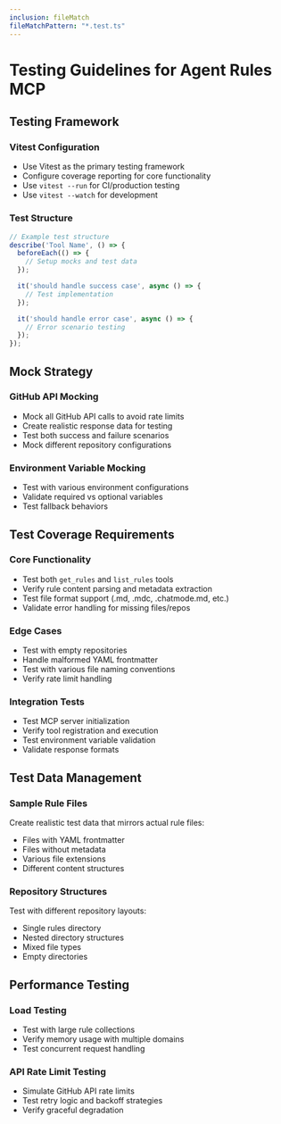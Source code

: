 ```yaml
---
inclusion: fileMatch
fileMatchPattern: "*.test.ts"
---
```


# Testing Guidelines for Agent Rules MCP

## Testing Framework

### Vitest Configuration
- Use Vitest as the primary testing framework
- Configure coverage reporting for core functionality
- Use `vitest --run` for CI/production testing
- Use `vitest --watch` for development

### Test Structure
```typescript
// Example test structure
describe('Tool Name', () => {
  beforeEach(() => {
    // Setup mocks and test data
  });

  it('should handle success case', async () => {
    // Test implementation
  });

  it('should handle error case', async () => {
    // Error scenario testing
  });
});
```

## Mock Strategy

### GitHub API Mocking
- Mock all GitHub API calls to avoid rate limits
- Create realistic response data for testing
- Test both success and failure scenarios
- Mock different repository configurations

### Environment Variable Mocking
- Test with various environment configurations
- Validate required vs optional variables
- Test fallback behaviors

## Test Coverage Requirements

### Core Functionality
- Test both `get_rules` and `list_rules` tools
- Verify rule content parsing and metadata extraction
- Test file format support (.md, .mdc, .chatmode.md, etc.)
- Validate error handling for missing files/repos

### Edge Cases
- Test with empty repositories
- Handle malformed YAML frontmatter
- Test with various file naming conventions
- Verify rate limit handling

### Integration Tests
- Test MCP server initialization
- Verify tool registration and execution
- Test environment variable validation
- Validate response formats

## Test Data Management

### Sample Rule Files
Create realistic test data that mirrors actual rule files:
- Files with YAML frontmatter
- Files without metadata
- Various file extensions
- Different content structures

### Repository Structures
Test with different repository layouts:
- Single rules directory
- Nested directory structures
- Mixed file types
- Empty directories

## Performance Testing

### Load Testing
- Test with large rule collections
- Verify memory usage with multiple domains
- Test concurrent request handling

### API Rate Limit Testing
- Simulate GitHub API rate limits
- Test retry logic and backoff strategies
- Verify graceful degradation